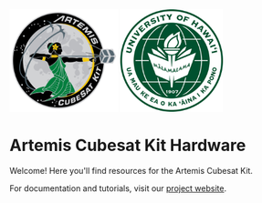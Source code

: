 <img src="images/artemis.png" alt="Artemis" width="190" height="180"> 
<img src="images/university-of-hawaii-manoa.png" alt="University of Hawaii Manoa" width="180" height="180"> <br> 

# Artemis Cubesat Kit Hardware

Welcome! Here you'll find resources for the Artemis Cubesat Kit.

For documentation and tutorials, visit our [project website](https://sites.google.com/hawaii.edu/artemiscubesatkit).

